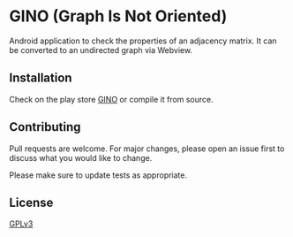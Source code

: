 # GINO (Graph Is Not Oriented)

Android application to check the properties of an adjacency matrix. It can be converted to an undirected graph via Webview.

## Installation

Check on the play store [GINO](https://play.google.com/store/apps/details?id=com.kaisersource.emanuele.dynamicbuttons) or compile it from source.


## Contributing
Pull requests are welcome. For major changes, please open an issue first to discuss what you would like to change.

Please make sure to update tests as appropriate.

## License
[GPLv3](https://www.gnu.org/licenses/gpl-3.0.html)
